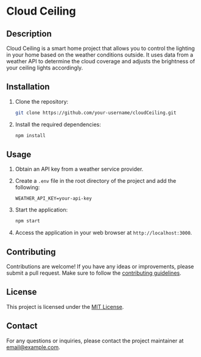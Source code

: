 
# Cloud Ceiling

## Description
Cloud Ceiling is a smart home project that allows you to control the lighting in your home based on the weather conditions outside. It uses data from a weather API to determine the cloud coverage and adjusts the brightness of your ceiling lights accordingly.

## Installation
1. Clone the repository:
    ```bash
    git clone https://github.com/your-username/cloudCeiling.git
    ```

2. Install the required dependencies:
    ```bash
    npm install
    ```

## Usage
1. Obtain an API key from a weather service provider.

2. Create a `.env` file in the root directory of the project and add the following:
    ```plaintext
    WEATHER_API_KEY=your-api-key
    ```

3. Start the application:
    ```bash
    npm start
    ```

4. Access the application in your web browser at `http://localhost:3000`.

## Contributing
Contributions are welcome! If you have any ideas or improvements, please submit a pull request. Make sure to follow the [contributing guidelines](CONTRIBUTING.md).

## License
This project is licensed under the [MIT License](LICENSE).

## Contact
For any questions or inquiries, please contact the project maintainer at [email@example.com](mailto:email@example.com).